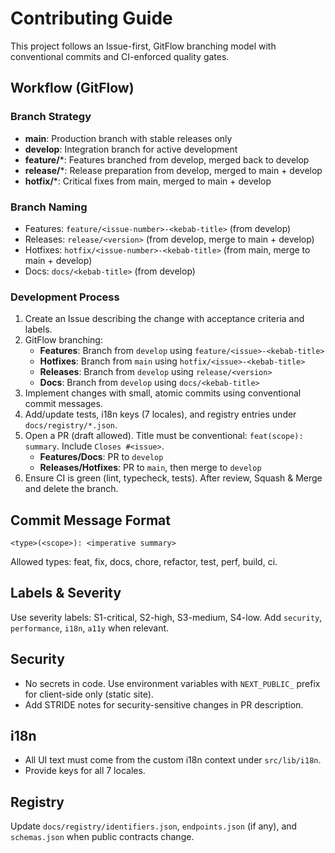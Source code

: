 # Contributing Guide

This project follows an Issue-first, GitFlow branching model with conventional commits and CI-enforced quality gates.

## Workflow (GitFlow)

### Branch Strategy
- **main**: Production branch with stable releases only
- **develop**: Integration branch for active development  
- **feature/***: Features branched from develop, merged back to develop
- **release/***: Release preparation from develop, merged to main + develop
- **hotfix/***: Critical fixes from main, merged to main + develop

### Branch Naming
- Features: `feature/<issue-number>-<kebab-title>` (from develop)
- Releases: `release/<version>` (from develop, merge to main + develop)
- Hotfixes: `hotfix/<issue-number>-<kebab-title>` (from main, merge to main + develop)
- Docs: `docs/<kebab-title>` (from develop)

### Development Process
1. Create an Issue describing the change with acceptance criteria and labels.
2. GitFlow branching:
   - **Features**: Branch from `develop` using `feature/<issue>-<kebab-title>`
   - **Hotfixes**: Branch from `main` using `hotfix/<issue>-<kebab-title>`
   - **Releases**: Branch from `develop` using `release/<version>`
   - **Docs**: Branch from `develop` using `docs/<kebab-title>`
3. Implement changes with small, atomic commits using conventional commit messages.
4. Add/update tests, i18n keys (7 locales), and registry entries under `docs/registry/*.json`.
5. Open a PR (draft allowed). Title must be conventional: `feat(scope): summary`. Include `Closes #<issue>`.
   - **Features/Docs**: PR to `develop`
   - **Releases/Hotfixes**: PR to `main`, then merge to `develop`
6. Ensure CI is green (lint, typecheck, tests). After review, Squash & Merge and delete the branch.

## Commit Message Format
`<type>(<scope>): <imperative summary>`

Allowed types: feat, fix, docs, chore, refactor, test, perf, build, ci.

## Labels & Severity
Use severity labels: S1-critical, S2-high, S3-medium, S4-low. Add `security`, `performance`, `i18n`, `a11y` when relevant.

## Security
- No secrets in code. Use environment variables with `NEXT_PUBLIC_` prefix for client-side only (static site).
- Add STRIDE notes for security-sensitive changes in PR description.

## i18n
- All UI text must come from the custom i18n context under `src/lib/i18n`.
- Provide keys for all 7 locales.

## Registry
Update `docs/registry/identifiers.json`, `endpoints.json` (if any), and `schemas.json` when public contracts change.
